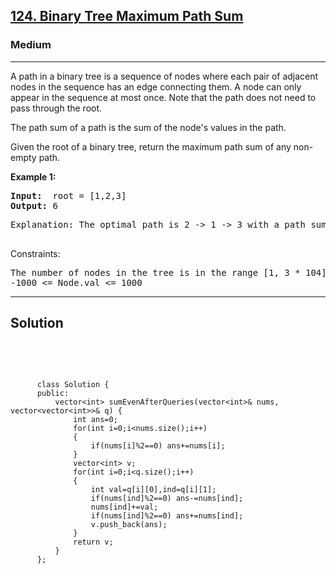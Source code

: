 
<h2><a href="https://leetcode.com/problems/binary-tree-maximum-path-sum/description/">124. Binary Tree Maximum Path Sum</a></h2>
<h3>Medium</h3>
<hr>
<div><p>
A path in a binary tree is a sequence of nodes where each pair of adjacent nodes in the sequence has an edge connecting them. A node can only appear in the sequence at most once. Note that the path does not need to pass through the root.

The path sum of a path is the sum of the node's values in the path.

Given the root of a binary tree, return the maximum path sum of any non-empty path.
</p>


<p><strong>Example 1:</strong></p>
<pre><strong>Input:</strong>  root = [1,2,3]
<strong>Output:</strong> 6
</pre>
<pre>
Explanation: The optimal path is 2 -> 1 -> 3 with a path sum of 2 + 1 + 3 = 6.
  </pre>
  

 

Constraints:
<pre>
The number of nodes in the tree is in the range [1, 3 * 104].
-1000 <= Node.val <= 1000
</pre>
<hr>
 <h2><strong><b>Solution</b></strong></h2>
 <br>
 <pre>
 
          class Solution {
          public:
              vector<int> sumEvenAfterQueries(vector<int>& nums, vector<vector<int>>& q) {
                  int ans=0;
                  for(int i=0;i<nums.size();i++)
                  {
                      if(nums[i]%2==0) ans+=nums[i];
                  }
                  vector<int> v;
                  for(int i=0;i<q.size();i++)
                  {
                      int val=q[i][0],ind=q[i][1];
                      if(nums[ind]%2==0) ans-=nums[ind];
                      nums[ind]+=val;
                      if(nums[ind]%2==0) ans+=nums[ind];
                      v.push_back(ans);
                  }
                  return v;
              }
          };
          
 </pre>

